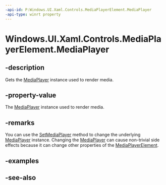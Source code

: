 ```yaml
---
-api-id: P:Windows.UI.Xaml.Controls.MediaPlayerElement.MediaPlayer
-api-type: winrt property
---
```


<!-- Property syntax
public Windows.Media.Playback.MediaPlayer MediaPlayer { get; }
-->

# Windows.UI.Xaml.Controls.MediaPlayerElement.MediaPlayer

## -description
Gets the [MediaPlayer](../windows.media.playback/mediaplayer.md) instance used to render media.


## -property-value
The [MediaPlayer](../windows.media.playback/mediaplayer.md) instance used to render media.

## -remarks
You can use the [SetMediaPlayer](mediaplayerelement_setmediaplayer_932380017.md) method to change the underlying [MediaPlayer](../windows.media.playback/mediaplayer.md) instance. Changing the [MediaPlayer](../windows.media.playback/mediaplayer.md) can cause non-trivial side effects because it can change other properties of the [MediaPlayerElement](mediaplayerelement.md).

## -examples

## -see-also
